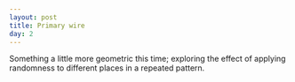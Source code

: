 ```yaml
---
layout: post
title: Primary wire
day: 2
---
```


Something a little more geometric this time; exploring the effect of applying randomness to different places in a repeated pattern.